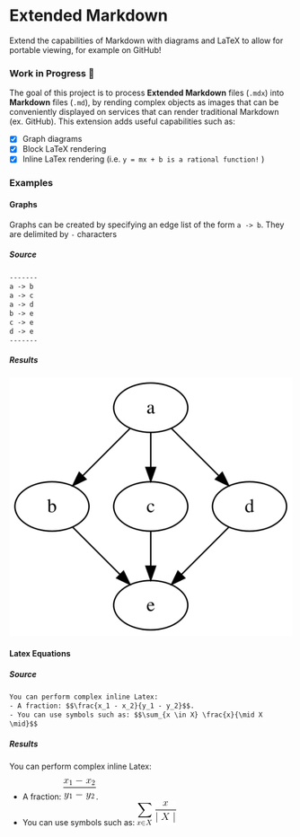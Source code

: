 # Extended Markdown
Extend the capabilities of Markdown with diagrams and LaTeX to allow for portable viewing, for example on GitHub!

### Work in Progress :wrench:

The goal of this project is to process **Extended Markdown** files (`.mdx`) into **Markdown** files (`.md`), by rending complex objects as images that can be conveniently displayed on services that can render traditional Markdown (ex. GitHub). This extension adds useful capabilities such as:
- [x] Graph diagrams
- [x] Block LaTeX rendering
- [x] Inline LaTex rendering (i.e. `y = mx + b is a rational function!` )

### Examples

#### Graphs

Graphs can be created by specifying an edge list of the form `a -> b`. They are delimited by `-` characters

##### Source

```
-------
a -> b
a -> c
a -> d
b -> e
c -> e
d -> e
-------
```

##### Results

![graph-9c3dacad-2909-4db0-a1b4-8526c83b9a03](data/README/graph-9c3dacad-2909-4db0-a1b4-8526c83b9a03.svg)

#### Latex Equations

##### Source

```
You can perform complex inline Latex:
- A fraction: $$\frac{x_1 - x_2}{y_1 - y_2}$$.
- You can use symbols such as: $$\sum_{x \in X} \frac{x}{\mid X \mid}$$
```

##### Results

You can perform complex inline Latex:
- A fraction: ![latex-393a5b25-f7df-42c5-a60e-80be1b35b0cd](data/README/latex-393a5b25-f7df-42c5-a60e-80be1b35b0cd.png).
- You can use symbols such as: ![latex-c00a53d9-7714-4a7d-ad96-8a1d830a21e9](data/README/latex-c00a53d9-7714-4a7d-ad96-8a1d830a21e9.png)
